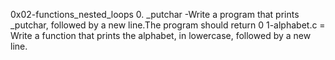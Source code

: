 0x02-functions_nested_loops
0. _putchar  -Write a program that prints _putchar, followed by a new line.The program should return 0
1-alphabet.c = Write a function that prints the alphabet, in lowercase, followed by a new line.
